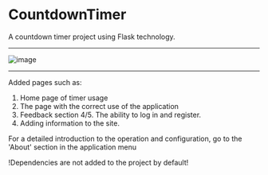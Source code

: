 # CountdownTimer

A countdown timer project using Flask technology. 

____________________________________________________________________________________________________________________


![image](https://github.com/zubkovoleg01/CountdownTimer/assets/120819704/15f7be3c-5a72-4dcc-b59c-c42c7570a1f0)

____________________________________________________________________________________________________________________


Added pages such as:
1. Home page of timer usage
2. The page with the correct use of the application
3. Feedback section
4/5. The ability to log in and register.
6. Adding information to the site.
   

For a detailed introduction to the operation and configuration, go to the 'About' section in the application menu


!Dependencies are not added to the project by default!
